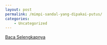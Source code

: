 ```yaml
---
layout: post
permalink: /mimpi-sandal-yang-dipakai-putus/
categories:
    - Uncategorized
---
```


[Baca Selengkapnya](/07)